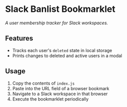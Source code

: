 # Slack Banlist Bookmarklet

*A user membership tracker for Slack workspaces.*

## Features

* Tracks each user's `deleted` state in local storage
* Prints changes to deleted and active users in a modal

## Usage
1. Copy the contents of `index.js`
2. Paste into the URL field of a browser bookmark
3. Navigate to a Slack workspace in that browser
4. Execute the bookmarklet periodically
